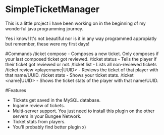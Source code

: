 # SimpleTicketManager
This is a little project i have been working on in the beginning
of my wonderful java programming journey.

Yes i know! It's not beautiful nor is it in any way programmed appropiatly but remember, these were my first days!

#Commands
/ticket compose <message> - Composes a new ticket. Only composes if your last composed ticket got reviewed.
/ticket status - Tells the player if their ticket got reviewed or not.
/ticket list - Lists all non-reviewed tickets
/ticket review <playername|UUID> - Reviews the ticket of that player with that name/UUID.
/ticket stats - Shows your ticket stats.
/ticket <name|UUID> - Shows the ticket stats of the player with that name/UUID.

#Features
- Tickets get saved in the MySQL database.
- Ingame review of tickets.
- Multi-server support. You just need to install this plugin on the other servers in your Bungee Network.
- Ticket stats from players.
- You'll probably find better plugin x)
